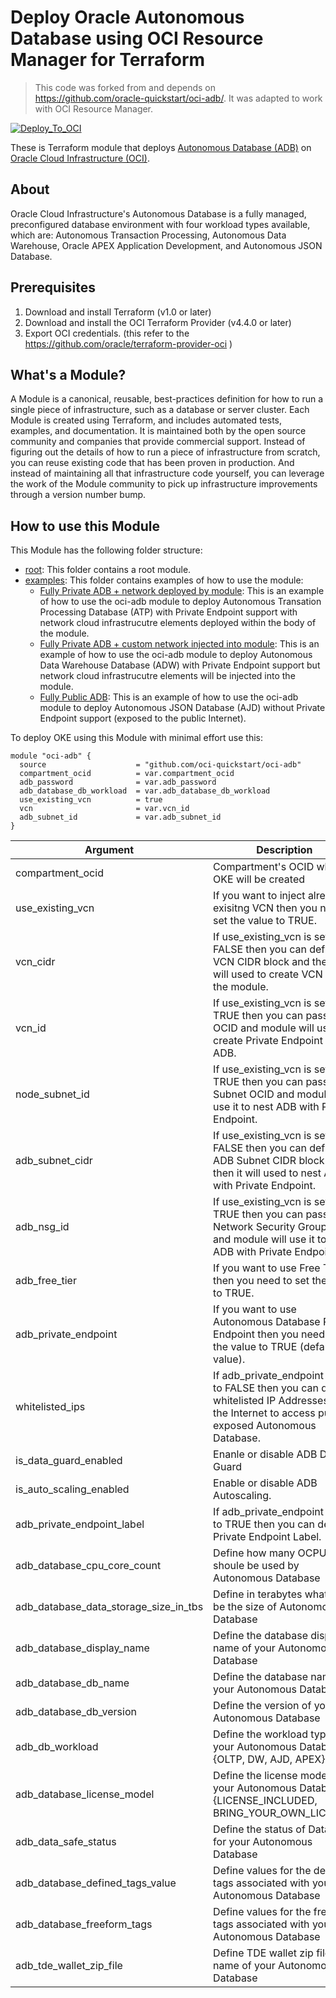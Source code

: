 
# Deploy Oracle Autonomous Database using OCI Resource Manager for Terraform

> This code was forked from and depends on https://github.com/oracle-quickstart/oci-adb/. It was adapted to work with OCI Resource Manager.

[![Deploy_To_OCI](images/DeployToOCI.svg)](https://cloud.oracle.com/resourcemanager/stacks/create?zipUrl=https://github.com/m1nka/adb-resource-manager/archive/refs/heads/main.zip)

These is Terraform module that deploys [Autonomous Database (ADB)](https://docs.oracle.com/en-us/iaas/Content/Database/Concepts/adboverview.htm) on [Oracle Cloud Infrastructure (OCI)](https://cloud.oracle.com/en_US/cloud-infrastructure).

## About
Oracle Cloud Infrastructure's Autonomous Database is a fully managed, preconfigured database environment with four workload types available, which are: Autonomous Transaction Processing, Autonomous Data Warehouse, Oracle APEX Application Development, and Autonomous JSON Database. 

## Prerequisites
1. Download and install Terraform (v1.0 or later)
2. Download and install the OCI Terraform Provider (v4.4.0 or later)
3. Export OCI credentials. (this refer to the https://github.com/oracle/terraform-provider-oci )


## What's a Module?
A Module is a canonical, reusable, best-practices definition for how to run a single piece of infrastructure, such as a database or server cluster. Each Module is created using Terraform, and includes automated tests, examples, and documentation. It is maintained both by the open source community and companies that provide commercial support.
Instead of figuring out the details of how to run a piece of infrastructure from scratch, you can reuse existing code that has been proven in production. And instead of maintaining all that infrastructure code yourself, you can leverage the work of the Module community to pick up infrastructure improvements through a version number bump.

## How to use this Module
This Module has the following folder structure:
* [root](): This folder contains a root module.
* [examples](examples): This folder contains examples of how to use the module:
  - [Fully Private ADB + network deployed by module](examples/adb-fully-private-no-existing-network): This is an example of how to use the oci-adb module to deploy Autonomous Transation Processing Database (ATP) with Private Endpoint support with network cloud infrastrucutre elements deployed within the body of the module.
  - [Fully Private ADB + custom network injected into module](examples/adb-fully-private-use-existing-network): This is an example of how to use the oci-adb module to deploy Autonomous Data Warehouse Database (ADW) with Private Endpoint support but network cloud infrastrucutre elements will be injected into the module.
  - [Fully Public ADB](examples/adb-fully-public): This is an example of how to use the oci-adb module to deploy Autonomous JSON Database (AJD) without Private Endpoint support (exposed to the public Internet).

To deploy OKE using this Module with minimal effort use this:

```hcl
module "oci-adb" {
  source                    = "github.com/oci-quickstart/oci-adb"
  compartment_ocid          = var.compartment_ocid
  adb_password              = var.adb_password
  adb_database_db_workload  = var.adb_database_db_workload
  use_existing_vcn          = true
  vcn                       = var.vcn_id
  adb_subnet_id             = var.adb_subnet_id
}

```

Argument | Description
--- | ---
compartment_ocid | Compartment's OCID where OKE will be created
use_existing_vcn | If you want to inject already exisitng VCN then you need to set the value to TRUE.
vcn_cidr | If use_existing_vcn is set to FALSE then you can define VCN CIDR block and then it will used to create VCN within the module.
vcn_id | If use_existing_vcn is set to TRUE then you can pass VCN OCID and module will use it to create Private Endpoint for ADB.
node_subnet_id | If use_existing_vcn is set to TRUE then you can pass Subnet OCID and module will use it to nest ADB with Private Endpoint.
adb_subnet_cidr | If use_existing_vcn is set to FALSE then you can define ADB Subnet CIDR block and then it will used to nest ADB with Private Endpoint.
adb_nsg_id | If use_existing_vcn is set to TRUE then you can pass Network Security Group OCID and module will use it to nest ADB with Private Endpoint.
adb_free_tier | If you want to use Free Tier then you need to set the value to TRUE.
adb_private_endpoint | If you want to use Autonomous Database Private Endpoint then you need to set the value to TRUE (default value).
whitelisted_ips | If adb_private_endpoint is set to FALSE then you can define whitelisted IP Addresses in the Internet to access publicly exposed Autonomous Database.
is_data_guard_enabled | Enanle or disable ADB Data Guard
is_auto_scaling_enabled | Enable or disable ADB Autoscaling.
adb_private_endpoint_label | If adb_private_endpoint is set to TRUE then you can define Private Endpoint Label.
adb_database_cpu_core_count | Define how many OCPUs shoule be used by Autonomous Database
adb_database_data_storage_size_in_tbs | Define in terabytes what will be the size of Autonomous Database
adb_database_display_name | Define the database display name of your Autonomous Database
adb_database_db_name | Define the database name of your Autonomous Database
adb_database_db_version | Define the version of your Autonomous Database
adb_db_workload | Define the workload type of your Autonomous Database: {OLTP, DW, AJD, APEX}
adb_database_license_model | Define the license model for your Autonomous Database: {LICENSE_INCLUDED, BRING_YOUR_OWN_LICENSE}
adb_data_safe_status | Define the status of DataSafe for your Autonomous Database
adb_database_defined_tags_value | Define values for the defined tags associated with your Autonomous Database
adb_database_freeform_tags | Define values for the freeform tags associated with your Autonomous Database
adb_tde_wallet_zip_file | Define TDE wallet zip file name of your Autonomous Database